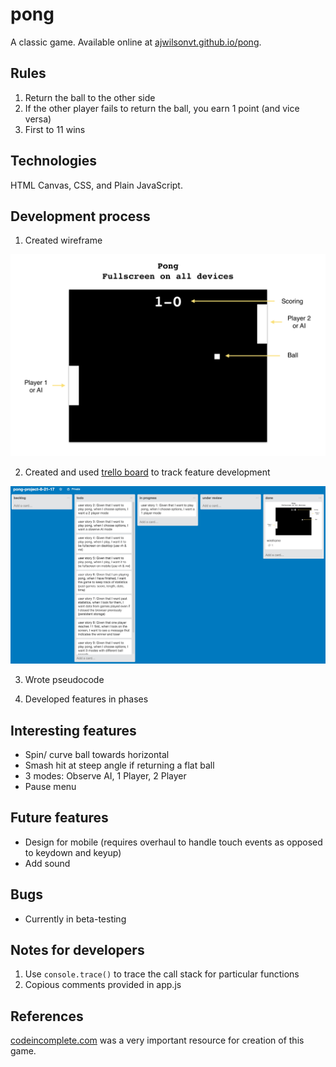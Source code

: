 # pong

A classic game. Available online at [ajwilsonvt.github.io/pong](ajwilsonvt.github.io/pong).

## Rules

1. Return the ball to the other side
2. If the other player fails to return the ball, you earn 1 point (and vice versa)
3. First to 11 wins

## Technologies

HTML Canvas, CSS, and Plain JavaScript.

## Development process

1. Created wireframe

![wireframe](/images/pong-wireframe.png)

2. Created and used [trello board](https://trello.com/b/7dQ5BoAR) to track feature development

![trello-board](/images/trello-board.png)

3. Wrote pseudocode

4. Developed features in phases

## Interesting features

* Spin/ curve ball towards horizontal
* Smash hit at steep angle if returning a flat ball
* 3 modes: Observe AI, 1 Player, 2 Player
* Pause menu

## Future features

* Design for mobile (requires overhaul to handle touch events as opposed to keydown and keyup)
* Add sound

## Bugs

* Currently in beta-testing

## Notes for developers

1. Use `console.trace()` to trace the call stack for particular functions
2. Copious comments provided in app.js

## References

[codeincomplete.com](codeincomplete.com) was a very important resource for creation of this game.
